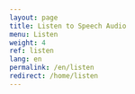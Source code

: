 ```yaml
---
layout: page
title: Listen to Speech Audio
menu: Listen
weight: 4
ref: listen
lang: en
permalink: /en/listen
redirect: /home/listen
---
```


